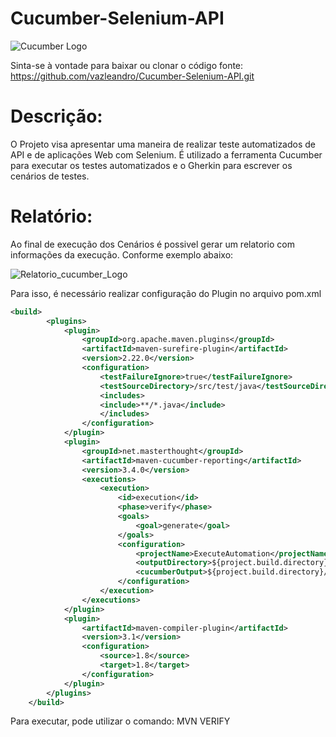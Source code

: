 # Cucumber-Selenium-API

![Cucumber Logo](https://encrypted-tbn0.gstatic.com/images?q=tbn:ANd9GcTNLP1uKFI4KKqqCh6CMXJqtvZnfHjriSn9HG-dZC6ALsSVT_MrRg)

Sinta-se à vontade para baixar ou clonar o código fonte: 
https://github.com/vazleandro/Cucumber-Selenium-API.git

# Descrição:
O Projeto visa apresentar uma maneira de realizar teste automatizados de API e de aplicações Web com Selenium.
É utilizado a ferramenta Cucumber para executar os testes automatizados e o Gherkin para escrever os cenários de testes.


# Relatório:
Ao final de execução dos Cenários é possivel gerar um relatorio com informações da execução. Conforme exemplo abaixo: 

![Relatorio_cucumber_Logo](https://wiki.jenkins.io/download/thumbnails/65671111/1-feature-overview.png?version=2&modificationDate=1475430977000&api=v2)

Para isso, é necessário realizar configuração do Plugin no arquivo pom.xml

```xml
<build>
		<plugins>
			<plugin>
				<groupId>org.apache.maven.plugins</groupId>
				<artifactId>maven-surefire-plugin</artifactId>
				<version>2.22.0</version>
				<configuration>
					<testFailureIgnore>true</testFailureIgnore>
					<testSourceDirectory>/src/test/java</testSourceDirectory>
					<includes>
					<include>**/*.java</include>
					</includes>
				</configuration>
			</plugin>
			<plugin>
				<groupId>net.masterthought</groupId>
				<artifactId>maven-cucumber-reporting</artifactId>
				<version>3.4.0</version>
				<executions>
					<execution>
						<id>execution</id>
						<phase>verify</phase>
						<goals>
							<goal>generate</goal>
						</goals>
						<configuration>
							<projectName>ExecuteAutomation</projectName>
							<outputDirectory>${project.build.directory}/cucumber-report-html</outputDirectory>
							<cucumberOutput>${project.build.directory}/cucumber-reports/cucumber.json</cucumberOutput>
						</configuration>
					</execution>
				</executions>
			</plugin>
			<plugin>
				<artifactId>maven-compiler-plugin</artifactId>
				<version>3.1</version>
				<configuration>
					<source>1.8</source>
					<target>1.8</target>
				</configuration>
			</plugin>
		</plugins>
	</build>
 ```
  
Para executar, pode utilizar o comando: MVN VERIFY

